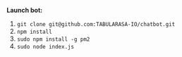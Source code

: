 **Launch bot:**

1) `git clone git@github.com:TABULARASA-IO/chatbot.git`
2) `npm install`
3) `sudo npm install -g pm2`
4) `sudo node index.js`